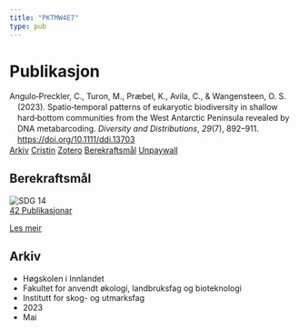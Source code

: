```yaml
---
title: "PKTMW4E7"
type: pub
---
```

<h1>Publikasjon</h1>
<article id="csl-bib-container-PKTMW4E7" class="csl-bib-container">
  <div class="csl-bib-body" style="line-height: 1.35; padding-left: 1em; text-indent:-1em;">
  <div class="csl-entry">Angulo&#x2010;Preckler, C., Turon, M., Pr&#xE6;bel, K., Avila, C., &amp; Wangensteen, O. S. (2023). Spatio&#x2010;temporal patterns of eukaryotic biodiversity in shallow hard&#x2010;bottom communities from the West Antarctic Peninsula revealed by DNA metabarcoding. <i>Diversity and Distributions</i>, <i>29</i>(7), 892&#x2013;911. <a href="https://doi.org/10.1111/ddi.13703">https://doi.org/10.1111/ddi.13703</a></div>
</div>
  <div class="csl-bib-buttons">
    <a href="#taxonomy-article-PKTMW4E7" class="csl-bib-button">Arkiv</a>
    <a href alt="Cristin URL" class="csl-bib-button">Cristin</a>
    <a href alt="Zotero URL" class="csl-bib-button">Zotero</a>
    <a href="#sdg-article-PKTMW4E7" class="csl-bib-button">Berekraftsmål</a>
    <a href="https://onlinelibrary.wiley.com/doi/pdfdirect/10.1111/ddi.13703" class="csl-bib-button">Unpaywall</a>
  </div>
  <div id="csl-bib-meta-container-PKTMW4E7"></div>
</article>
<div id="csl-bib-meta-PKTMW4E7" class="csl-bib-meta">
  <article id="sdg-article-PKTMW4E7" class="sdg-article">
    <h1>Berekraftsmål</h1>
    <div class="sdg-container"><div id="sdg14" class="sdg">
<img src="{{< params subfolder >}}images/sdg/sdg14_no.png" class="image" alt="SDG 14">
<div class="sdg-overlay">
<a href="{{< params subfolder >}}no/archive/?sdg=14#archive" class="sdg-publication-count"><span>42</span> Publikasjonar</a>
<p><a href="https://www.fn.no/om-fn/fns-baerekraftsmaal/livet-i-havet?lang=nno-NO" class="sdg-read-more">Les meir</a></p>
</div>
</div></div>
  </article>
  <article id="taxonomy-article-PKTMW4E7" class="taxonomy-article">
    <h1>Arkiv</h1>
    <ul>
      <li>Høgskolen i Innlandet</li>
      <li>Fakultet for anvendt økologi, landbruksfag og bioteknologi</li>
      <li>Institutt for skog- og utmarksfag</li>
      <li>2023</li>
      <li>Mai</li>
    </ul>
  </article>
</div>
